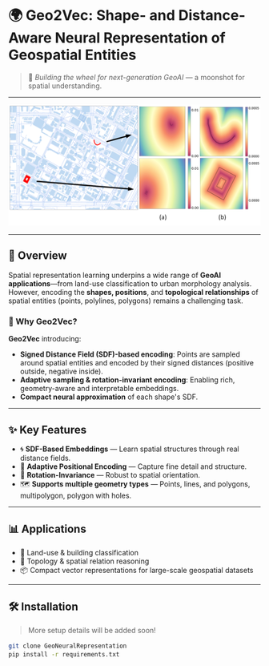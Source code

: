 # 🌍 Geo2Vec: Shape- and Distance-Aware Neural Representation of Geospatial Entities

> 🚀 *Building the wheel for next-generation GeoAI* — a moonshot for spatial understanding.

---

![Geo2Vec Intuition](./pics/visio144.png)

---

## 📌 Overview

Spatial representation learning underpins a wide range of **GeoAI applications**—from land-use classification to urban morphology analysis. However, encoding the **shapes, positions**, and **topological relationships** of spatial entities (points, polylines, polygons) remains a challenging task.

### 🧠 Why Geo2Vec?

**Geo2Vec** introducing:
- **Signed Distance Field (SDF)-based encoding**: Points are sampled around spatial entities and encoded by their signed distances (positive outside, negative inside).
- **Adaptive sampling & rotation-invariant encoding**: Enabling rich, geometry-aware and interpretable embeddings.
- **Compact neural approximation** of each shape's SDF.

---

## ✨ Key Features

- 🌀 **SDF-Based Embeddings** — Learn spatial structures through real distance fields.
- 📐 **Adaptive Positional Encoding** — Capture fine detail and structure.
- 🔁 **Rotation-Invariance** — Robust to spatial orientation.
- 🗺️ **Supports multiple geometry types** — Points, lines, and polygons, multipolygon, polygon with holes.

---

## 📊 Applications

- 🏢 Land-use & building classification  
- 🧭 Topology & spatial relation reasoning  
- 📦 Compact vector representations for large-scale geospatial datasets  

---

## 🛠️ Installation

> More setup details will be added soon!

```bash
git clone GeoNeuralRepresentation
pip install -r requirements.txt
